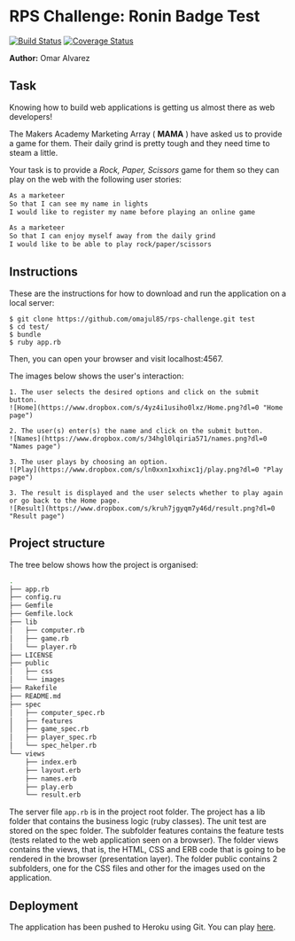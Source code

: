 # RPS Challenge: Ronin Badge Test 
[![Build Status](https://travis-ci.org/omajul85/rps-challenge.svg?branch=master)](https://travis-ci.org/omajul85/rps-challenge) [![Coverage Status](https://coveralls.io/repos/github/omajul85/rps-challenge/badge.svg?branch=master)](https://coveralls.io/github/omajul85/rps-challenge?branch=master)

**Author:** Omar Alvarez

Task 
----

Knowing how to build web applications is getting us almost there as web developers!

The Makers Academy Marketing Array ( **MAMA** ) have asked us to provide a game for them. Their daily grind is pretty tough and they need time to steam a little.

Your task is to provide a _Rock, Paper, Scissors_ game for them so they can play on the web with the following user stories:

```sh
As a marketeer
So that I can see my name in lights
I would like to register my name before playing an online game

As a marketeer
So that I can enjoy myself away from the daily grind
I would like to be able to play rock/paper/scissors
```

Instructions
------------
These are the instructions for how to download and run the application on a local server:

```
$ git clone https://github.com/omajul85/rps-challenge.git test
$ cd test/
$ bundle
$ ruby app.rb 
```
Then, you can open your browser and visit localhost:4567.

The images below shows the user's interaction:

	1. The user selects the desired options and click on the submit button.
	![Home](https://www.dropbox.com/s/4yz4i1usiho0lxz/Home.png?dl=0 "Home page")

	2. The user(s) enter(s) the name and click on the submit button.
	![Names](https://www.dropbox.com/s/34hgl0lqiria571/names.png?dl=0 "Names page")

	3. The user plays by choosing an option.
	![Play](https://www.dropbox.com/s/ln0xxn1xxhixc1j/play.png?dl=0 "Play page")

	3. The result is displayed and the user selects whether to play again or go back to the Home page.
	![Result](https://www.dropbox.com/s/kruh7jgyqm7y46d/result.png?dl=0 "Result page")

Project structure
-----------------

The tree below shows how the project is organised:

```sh
.
├── app.rb
├── config.ru
├── Gemfile
├── Gemfile.lock
├── lib
│   ├── computer.rb
│   ├── game.rb
│   └── player.rb
├── LICENSE
├── public
│   ├── css
│   └── images
├── Rakefile
├── README.md
├── spec
│   ├── computer_spec.rb
│   ├── features
│   ├── game_spec.rb
│   ├── player_spec.rb
│   └── spec_helper.rb
└── views
    ├── index.erb
    ├── layout.erb
    ├── names.erb
    ├── play.erb
    └── result.erb

```
The server file `app.rb` is in the project root folder. The project has a lib folder that contains the business logic (ruby classes). The unit test are stored on the spec folder. The subfolder features contains the feature tests (tests related to the web application seen on a browser). The folder views contains the views, that is, the HTML, CSS and ERB code that is going to be rendered in the browser (presentation layer). The folder public contains 2 subfolders, one for the CSS files and other for the images used on the application.

Deployment
----------

The application has been pushed to Heroku using Git. You can play <a href="https://rps-omajul85.herokuapp.com/" target="_blank">here</a>.